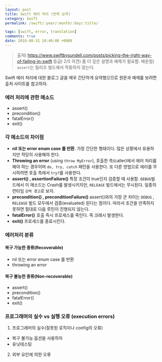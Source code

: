 ```yaml
---
layout: post
title: Swift 에러 처리 (번역 요약)
category: Swift
permalink: /swift/:year/:month/:day/:title/

tags: [swift, error, translation]
comments: true
date: 2018-08-31 10:40:00 +0900
---
```

> 출처) https://www.swiftbysundell.com/posts/picking-the-right-way-of-failing-in-swift
등급) 2/5
의견) 좀 더 깊은 설명과 예제가 필요함.
배운점) `assert`는 릴리즈 빌드에서 작동하지 않는다.

Swift 에러 처리에 대한 블로그 글을 매우 간단하게 요약했으므로 원문과 예제를 보려면 출처 사이트를 참고하자.

### 에러 처리에 관한 메소드
-  assert()
-  precondition()
-  fatalError()
-  exit()

### 각 메소드의 차이점
- **nil 또는 error enum case 를 반환**.  가장 간단한 형태이다. 많은 상황에서 유용하지만 적당히 사용해야 한다.
- **Throwing an error** (using `throw MyError`),  호출한 측(caller)에서 에러 처리를 해야 하는 경우이며  `do, try, catch` 패턴을 사용한다. 또 다른 방법으로 에러를 무시하려면 호출 측에서  `try?`를 사용한다.
- **assert() , assertionFailure()**   특정 조건이 true인지 검증할 때 사용함. `DEBUG`빌드에서 이 메소드는 Crash를 발생시키지만, `RELEASE` 빌드에서는 무시된다. 일종의 런타임 `강력 경고`로 보자.
- **precondition() , preconditionFailure()**  assert()와의 가장 큰 차이는 `DEBUG` , `RELEASE` 빌드 모두에서 검증(evaluated) 된다는 점이다.  따라서 조건을 만족하지 못하면 절대로 다음 루틴이 진행되지 않는다.
- **fatalError()**  호출 즉시 프로세스를 죽인다. 즉 크래시 발생한다. 
- **exit()**   프로세스를 종료시킨다. 

### 에러처리 분류

#### 복구 가능한 종류(Recoverable)
- nil 또는 error enum case 를 반환
- throwing an error

#### 복구 불능한 종류(Non-recoverable)
- assert()
- precondition()
- fatalError()
- exit()

### 프로그래머의 실수 vs 실행 오류 (execution errors)

1. 프로그래머의 실수(잘못된 로직이나 config의 오류)
- 복구 불가능 옵션을 사용하자
- 유닛테스팅

2. 외부 요인에 의한 오류
